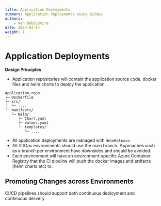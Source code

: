 ```yaml
---
title: Application Deployments
summary: Application deployments using GitOps
authors:
    - Ken Babigumira
date: 2024-03-14
weight: 1
---
```


# Application Deployments

**Design Principles**
- Application repositories will contain the application source code, docker files and helm charts to deploy the application.

```
Application-repo
├─ Dockerfile
├─ src/
│  └─ ....
└─ manifests/
   └─ helm/
      ├─ Chart.yaml
      ├─ values.yaml
      └─ templates/
         └─ ....
```
- All application deployments are managed with `HelmRelease`.
- All GitOps environments should use the main branch. Approaches such as a branch per environment have downsides and should be avoided.
- Each environment will have an environment-specific Azure Container Registry that the CI pipeline will push the docker images and artifacts (helm charts etc) to.



## Promoting Changes across Environments

CI/CD pipelines should support both continuous deployment and continuous delivery. 